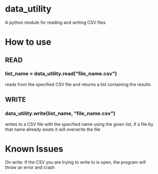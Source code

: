 # data_utility
A python module for reading and writing CSV files

# How to use
## READ
### list_name = data_utility.read("file_name.csv")
reads from the specified CSV file and returns a list containing the results

## WRITE
### data_utility.write(list_name, "file_name.csv")
writes to a CSV file with the specified name using the given list, if a file by that name already exists it will overwrite the file

# Known Issues
On write: If the CSV you are trying to write to is open, the program will throw an error and crash
